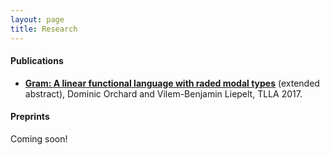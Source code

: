 ```yaml
---
layout: page
title: Research
---
```


#### Publications

* [__Gram: A linear functional language with raded modal types__](http://www.cs.ox.ac.uk/conferences/fscd2017/preproceedings_unprotected/TLLA_Orchard.pdf) (extended
  abstract), Dominic Orchard and Vilem-Benjamin Liepelt, TLLA 2017.

#### Preprints

Coming soon!
